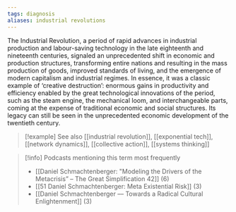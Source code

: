 ```yaml
---
tags: diagnosis
aliases: industrial revolutions
---
```


The Industrial Revolution, a period of rapid advances in industrial production and labour-saving technology in the late eighteenth and nineteenth centuries, signaled an unprecedented shift in economic and production structures, transforming entire nations and resulting in the mass production of goods, improved standards of living, and the emergence of modern capitalism and industrial regimes. In essence, it was a classic example of ‘creative destruction’: enormous gains in productivity and efficiency enabled by the great technological innovations of the period, such as the steam engine, the mechanical loom, and interchangeable parts, coming at the expense of traditional economic and social structures. Its legacy can still be seen in the unprecedented economic development of the twentieth century.

> [!example] See also
> [[industrial revolution]], [[exponential tech]], [[network dynamics]], [[collective action]], [[systems thinking]]

> [!info] Podcasts mentioning this term most frequently
> * [[Daniel Schmachtenberger: "Modeling the Drivers of the Metacrisis” – The Great Simplification 42]] (6)
> * [[51 Daniel Schmachtenberger: Meta Existential Risk]] (3)
> * [[Daniel Schmachtenberger –– Towards a Radical Cultural Enlightenment]] (3)